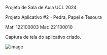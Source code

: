 Projeto de Sala de Aula UCL 2024

Projeto Aplicativo #2 - Pedra, Papel e Tesoura

Mat: 122100003
Mat: 221100010

Captura de tela do aplicativo criado.

![image](https://github.com/Gsvitoria/Aplicativo-2---Jokenpo/assets/137222560/84a755c7-b59a-4770-bf1b-64412103d2ca)
